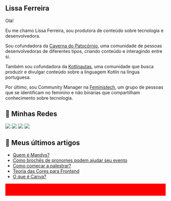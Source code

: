 ## Lissa Ferreira

Olá!

Eu me chamo Lissa Ferreira, sou produtora de conteúdo sobre tecnologia e desenvolvedora.

Sou cofundadora da [Caverna do Patocórnio](https://caverna.live/), uma comunidade de pessoas desenvolvedoras de diferentes tipos, criando conteúdo e interagindo entre si.

Também sou cofundadora da [Kotlinautas](https://linktr.ee/kotlinautas), uma comunidade que busca produzir e divulgar conteúdo sobre a linguagem Kotlin na língua portuguesa.

Por último, sou Community Manager na [Feministech](https://feministech.github.io/), um grupo de pessoas que se identificam no feminino e não binárias que compartilham conhecimento sobre tecnologia.

## 🔗 Minhas Redes

<a href="https://www.twitch.tv/lissadev"><img src="https://img.shields.io/badge/Twitch-9146FF?style=for-the-badge&logo=twitch&logoColor=white"></img></a>
<a href="https://twitter.com/lissadev_"><img src="https://img.shields.io/badge/Twitter-1DA1F2?style=for-the-badge&logo=twitter&logoColor=white"></img></a>
<a href="https://dev.to/lissadev"><img src="https://img.shields.io/badge/dev.to-0A0A0A?style=for-the-badge&logo=dev.to&logoColor=white"></img></a>
<a href="https://www.linkedin.com/in/lissadev/"><img src="https://img.shields.io/badge/LinkedIn-0077B5?style=for-the-badge&logo=linkedin&logoColor=white"></img></a>

## 📰 Meus últimos artigos

<!-- BLOG-POST-LIST:START -->
- [Quem é Mandys?](https://dev.to/feministech/quem-e-mandys-3ai9)
- [Como brochês de pronomes podem ajudar seu evento](https://dev.to/feministech/como-broches-de-pronomes-podem-ajudar-seu-evento-3h31)
- [Como começar a palestrar?](https://dev.to/feministech/como-comecar-a-palestrar-2acf)
- [Teoria das Cores para Frontend](https://dev.to/feministech/teoria-das-cores-para-frontend-4emi)
- [O que é Canva?](https://dev.to/feministech/o-que-e-canva-2oo2)
<!-- BLOG-POST-LIST:END -->

![barra vermelha](assets/vermelho.png)
